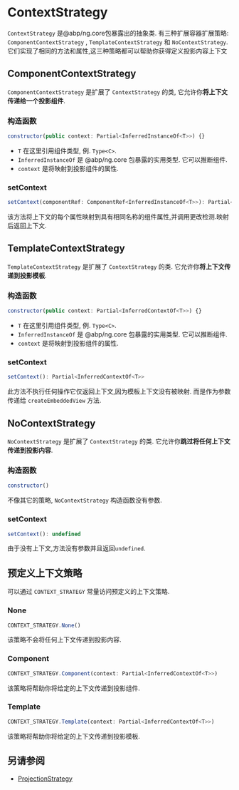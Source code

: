 # ContextStrategy

`ContextStrategy` 是@abp/ng.core包暴露出的抽象类. 有三种扩展容器扩展策略: `ComponentContextStrategy` , `TemplateContextStrategy` 和 `NoContextStrategy`. 它们实现了相同的方法和属性,这三种策略都可以帮助你获得定义投影内容上下文

## ComponentContextStrategy

`ComponentContextStrategy` 是扩展了 `ContextStrategy` 的类, 它允许你**将上下文传递给一个投影组件**.

### 构造函数

```js
constructor(public context: Partial<InferredInstanceOf<T>>) {}
```

- `T` 在这里引用组件类型, 例. `Type<C>`.
- `InferredInstanceOf` 是 @abp/ng.core 包暴露的实用类型. 它可以推断组件.
- `context` 是将映射到投影组件的属性.

### setContext

```js
setContext(componentRef: ComponentRef<InferredInstanceOf<T>>): Partial<InferredInstanceOf<T>>
```

该方法将上下文的每个属性映射到具有相同名称的组件属性,并调用更改检测.映射后返回上下文.

## TemplateContextStrategy

`TemplateContextStrategy` 是扩展了 `ContextStrategy` 的类. 它允许你**将上下文传递到投影模板**.

### 构造函数

```js
constructor(public context: Partial<InferredContextOf<T>>) {}
```

- `T` 在这里引用组件类型, 例. `Type<C>`.
- `InferredInstanceOf` 是 @abp/ng.core 包暴露的实用类型. 它可以推断组件.
- `context` 是将映射到投影组件的属性.

### setContext

```js
setContext(): Partial<InferredContextOf<T>>
```

此方法不执行任何操作它仅返回上下文,因为模板上下文没有被映射. 而是作为参数传递给 `createEmbeddedView` 方法.

## NoContextStrategy

`NoContextStrategy` 是扩展了 `ContextStrategy` 的类. 它允许你**跳过将任何上下文传递到投影内容**.

### 构造函数

```js
constructor()
```

不像其它的策略, `NoContextStrategy` 构造函数没有参数.

### setContext

```js
setContext(): undefined
```

由于没有上下文,方法没有参数并且返回`undefined`.

## 预定义上下文策略

可以通过 `CONTEXT_STRATEGY` 常量访问预定义的上下文策略.

### None

```js
CONTEXT_STRATEGY.None()
```

该策略不会将任何上下文传递到投影内容.

### Component

```js
CONTEXT_STRATEGY.Component(context: Partial<InferredContextOf<T>>)
```

该策略将帮助你将给定的上下文传递到投影组件.


### Template

```js
CONTEXT_STRATEGY.Template(context: Partial<InferredContextOf<T>>)
```

该策略将帮助你将给定的上下文传递到投影模板.

## 另请参阅

- [ProjectionStrategy](./Projection-Strategy.md)
